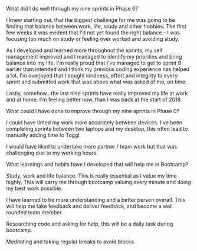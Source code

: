 What did I do well through my nine sprints in Phase 0?

I knew starting out, that the biggest challenge for me was going to be finding that balance between work, life, study and other hobbies. The first few weeks it was evident that I'd not yet found the right balance - I was focusing too much on study or feeling over worked and avoiding study.

As I developed and learned more throughout the sprints, my self management improved and I managed to identify my priorities and bring balance into my life. I'm really proud that I've managed to get to sprint 9 earlier than intended and I think my previous coding experience has helped a lot. I'm overjoyed that I bought kindness, effort and integrity to every sprint and submitted work that was above what was asked of me, on time.

Lastly, somehow...the last nine sprints have really improved my life at work and at home. I'm feeling better now, than I was back at the start of 2018.

What could I have done to improve through my nine sprints in Phase 0?

I could have timed my work more accurately between devices. I've been completing sprints between two laptops and my desktop, this often lead to manually adding time to Toggl. 

I would have liked to undertake more partner / team work but that was challenging due to my working hours. 

What learnings and habits have I developed that will help me in Bootcamp?

Study, work and life balance. This is really essential as I value my time highly. This will carry me through bootcamp valuing every minute and doing my best work possible. 

I have learned to be more understanding and a better person overall. This will help me take feedback and deliver feedback, and become a well rounded team member. 

Researching code and asking for help, this will be a daily task during bootcamp. 

Meditating and taking regular breaks to avoid blocks. 